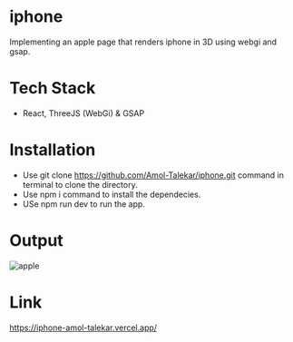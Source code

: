 # iphone
Implementing an apple page that renders iphone in 3D using webgi and gsap.

# Tech Stack
- React, ThreeJS (WebGi) & GSAP

# Installation
- Use git clone https://github.com/Amol-Talekar/iphone.git command in terminal to clone the directory.
- Use npm i command to install the dependecies.
- USe npm run dev to run the app.

# Output
![apple](https://github.com/Amol-Talekar/iphone/assets/76869468/c7a446c0-f018-420f-bc8f-ab8609e50fd3)

# Link
https://iphone-amol-talekar.vercel.app/
